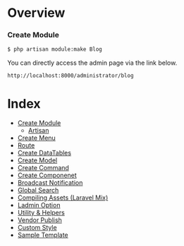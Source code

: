 # Overview

### Create Module
```bash
$ php artisan module:make Blog
```

You can directly access the admin page via the link below.
```
http://localhost:8000/administrator/blog
```


# Index

- [Create Module](https://github.com/hexters/ladmin/blob/master/doc/module.md)
    - [Artisan](https://github.com/hexters/ladmin/blob/master/doc/module.md#artisan)
- [Create Menu](https://github.com/hexters/ladmin/blob/master/doc/menu.md)
- [Route](https://github.com/hexters/ladmin/blob/master/doc/route.md)
- [Create DataTables](https://github.com/hexters/ladmin/blob/master/doc/datatables.md)
- [Create Model](https://github.com/hexters/ladmin/blob/master/doc/model.md)
- [Create Command](https://github.com/hexters/ladmin/blob/master/doc/command.md)
- [Create Componenet](https://github.com/hexters/ladmin/blob/master/doc/component.md)
- [Broadcast Notification](https://github.com/hexters/ladmin/blob/master/doc/notification.md)
- [Global Search](https://github.com/hexters/ladmin/blob/master/doc/global-search.md)
- [Compiling Assets (Laravel Mix)](https://github.com/hexters/ladmin/blob/master/doc/assets.md)
- [Ladmin Option](https://github.com/hexters/ladmin/blob/master/doc/option.md)
- [Utility & Helpers](https://github.com/hexters/ladmin/blob/master/doc/utility.md)
- [Vendor Publish](https://github.com/hexters/ladmin/blob/master/doc/publish.md)
- [Custom Style](https://github.com/hexters/ladmin/blob/master/doc/styling.md)
- [Sample Template](https://github.com/hexters/paint)
